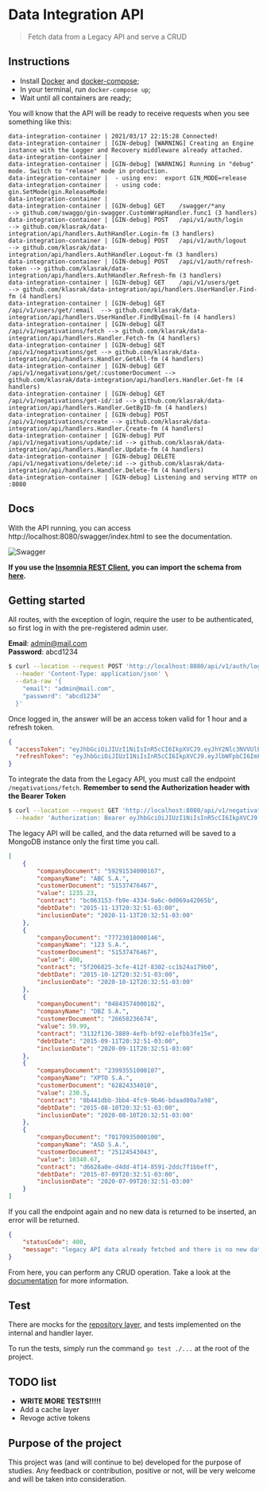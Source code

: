# Data Integration API
> Fetch data from a Legacy API and serve a CRUD



## Instructions
- Install [Docker](https://docs.docker.com/engine/install/) and [docker-compose](https://docs.docker.com/compose/install/);
- In your terminal, run ```docker-compose up```;
- Wait until all containers are ready;

You will know that the API will be ready to receive requests when you see something like this:

```
data-integration-container | 2021/03/17 22:15:28 Connected!
data-integration-container | [GIN-debug] [WARNING] Creating an Engine instance with the Logger and Recovery middleware already attached.
data-integration-container | 
data-integration-container | [GIN-debug] [WARNING] Running in "debug" mode. Switch to "release" mode in production.
data-integration-container |  - using env:	export GIN_MODE=release
data-integration-container |  - using code:	gin.SetMode(gin.ReleaseMode)
data-integration-container | 
data-integration-container | [GIN-debug] GET    /swagger/*any             --> github.com/swaggo/gin-swagger.CustomWrapHandler.func1 (3 handlers)
data-integration-container | [GIN-debug] POST   /api/v1/auth/login        --> github.com/klasrak/data-integration/api/handlers.AuthHandler.Login-fm (3 handlers)
data-integration-container | [GIN-debug] POST   /api/v1/auth/logout       --> github.com/klasrak/data-integration/api/handlers.AuthHandler.Logout-fm (3 handlers)
data-integration-container | [GIN-debug] POST   /api/v1/auth/refresh-token --> github.com/klasrak/data-integration/api/handlers.AuthHandler.Refresh-fm (3 handlers)
data-integration-container | [GIN-debug] GET    /api/v1/users/get         --> github.com/klasrak/data-integration/api/handlers.UserHandler.Find-fm (4 handlers)
data-integration-container | [GIN-debug] GET    /api/v1/users/get/:email  --> github.com/klasrak/data-integration/api/handlers.UserHandler.FindByEmail-fm (4 handlers)
data-integration-container | [GIN-debug] GET    /api/v1/negativations/fetch --> github.com/klasrak/data-integration/api/handlers.Handler.Fetch-fm (4 handlers)
data-integration-container | [GIN-debug] GET    /api/v1/negativations/get --> github.com/klasrak/data-integration/api/handlers.Handler.GetAll-fm (4 handlers)
data-integration-container | [GIN-debug] GET    /api/v1/negativations/get/:customerDocument --> github.com/klasrak/data-integration/api/handlers.Handler.Get-fm (4 handlers)
data-integration-container | [GIN-debug] GET    /api/v1/negativations/get-id/:id --> github.com/klasrak/data-integration/api/handlers.Handler.GetByID-fm (4 handlers)
data-integration-container | [GIN-debug] POST   /api/v1/negativations/create --> github.com/klasrak/data-integration/api/handlers.Handler.Create-fm (4 handlers)
data-integration-container | [GIN-debug] PUT    /api/v1/negativations/update/:id --> github.com/klasrak/data-integration/api/handlers.Handler.Update-fm (4 handlers)
data-integration-container | [GIN-debug] DELETE /api/v1/negativations/delete/:id --> github.com/klasrak/data-integration/api/handlers.Handler.Delete-fm (4 handlers)
data-integration-container | [GIN-debug] Listening and serving HTTP on :8080
```

## Docs
With the API running, you can access http://localhost:8080/swagger/index.html to see the documentation.

![Swagger](https://i.ibb.co/1Z2xgxm/swagger.png)

**If you use the [Insomnia REST Client](https://insomnia.rest/download), you can import the schema from [here](https://github.com/klasrak/data-integration/blob/master/config/Insomnia_2021-03-17).** 


## Getting started
All routes, with the exception of login, require the user to be authenticated, so first log in with the pre-registered admin user.

**Email**: admin@mail.com <br/>
**Password**: abcd1234

```sh
$ curl --location --request POST 'http://localhost:8080/api/v1/auth/login' \
  --header 'Content-Type: application/json' \
  --data-raw '{
    "email": "admin@mail.com",
    "password": "abcd1234"
  }'
```

Once logged in, the answer will be an access token valid for 1 hour and a refresh token.

```json
{
  "accessToken": "eyJhbGciOiJIUzI1NiIsInR5cCI6IkpXVCJ9.eyJhY2Nlc3NVVUlEIjoiNjdjYjU3MjEtYTE5MC00NzVkLWEwNjgtMDEyMzhkMWE4OWI2IiwiZW1haWwiOiJhZG1pbkBtYWlsLmNvbSIsImV4cCI6MTYxNjAyNDM3OSwidXNlcklEIjoiNjA1MjZiOWMwZTEzNzIzMjEyMzEwYjlkIn0.8cL6Lk20l8Iw8CNsIHNirKleO8jUMr4JAHx7O9pa90s",
  "refreshToken": "eyJhbGciOiJIUzI1NiIsInR5cCI6IkpXVCJ9.eyJlbWFpbCI6ImFkbWluQG1haWwuY29tIiwiZXhwIjoxNjE2NjI1NTc5LCJyZWZyZXNoVVVJRCI6IjY3Y2I1NzIxLWExOTAtNDc1ZC1hMDY4LTAxMjM4ZDFhODliNisrNjA1MjZiOWMwZTEzNzIzMjEyMzEwYjlkIiwidXNlcklEIjoiNjA1MjZiOWMwZTEzNzIzMjEyMzEwYjlkIn0.esm9rdSdQ1Q-b50VCmSekLdeGPHmEMggaVKsHp4EyPM"
}
```

To integrate the data from the Legacy API, you must call the endpoint `/negativations/fetch`. **Remember to send the Authorization header with the Bearer Token**

```sh
$ curl --location --request GET 'http://localhost:8080/api/v1/negativations/fetch' \
  --header 'Authorization: Bearer eyJhbGciOiJIUzI1NiIsInR5cCI6IkpXVCJ9.eyJhY2Nlc3NVVUlEIjoiMGNjOTc3NGUtNGYwZi00ODFmLThlZGItYTgzM2E0MWVlOWI3IiwiZW1haWwiOiJhZG1pbkBtYWlsLmNvbSIsImV4cCI6MTYxNjAyNjEzOCwidXNlcklEIjoiNjA1MjZiOWMwZTEzNzIzMjEyMzEwYjlkIn0.plv7yZSNgmt5ofvnAyuBo3j8BMgjlABWAYc6AwxmxcY'
```

The legacy API will be called, and the data returned will be saved to a MongoDB instance only the first time you call. 

```json
[
    {
        "companyDocument": "59291534000167",
        "companyName": "ABC S.A.",
        "customerDocument": "51537476467",
        "value": 1235.23,
        "contract": "bc063153-fb9e-4334-9a6c-0d069a42065b",
        "debtDate": "2015-11-13T20:32:51-03:00",
        "inclusionDate": "2020-11-13T20:32:51-03:00"
    },
    {
        "companyDocument": "77723018000146",
        "companyName": "123 S.A.",
        "customerDocument": "51537476467",
        "value": 400,
        "contract": "5f206825-3cfe-412f-8302-cc1b24a179b0",
        "debtDate": "2015-10-12T20:32:51-03:00",
        "inclusionDate": "2020-10-12T20:32:51-03:00"
    },
    {
        "companyDocument": "04843574000182",
        "companyName": "DBZ S.A.",
        "customerDocument": "26658236674",
        "value": 59.99,
        "contract": "3132f136-3889-4efb-bf92-e1efbb3fe15e",
        "debtDate": "2015-09-11T20:32:51-03:00",
        "inclusionDate": "2020-09-11T20:32:51-03:00"
    },
    {
        "companyDocument": "23993551000107",
        "companyName": "XPTO S.A.",
        "customerDocument": "62824334010",
        "value": 230.5,
        "contract": "8b441dbb-3bb4-4fc9-9b46-bdaad00a7a98",
        "debtDate": "2015-08-10T20:32:51-03:00",
        "inclusionDate": "2020-08-10T20:32:51-03:00"
    },
    {
        "companyDocument": "70170935000100",
        "companyName": "ASD S.A.",
        "customerDocument": "25124543043",
        "value": 10340.67,
        "contract": "d6628a0e-d4dd-4f14-8591-2ddc7f1bbeff",
        "debtDate": "2015-07-09T20:32:51-03:00",
        "inclusionDate": "2020-07-09T20:32:51-03:00"
    }
]
```

If you call the endpoint again and no new data is returned to be inserted, an error will be returned.

```json
{
    "statusCode": 400,
    "message": "legacy API data already fetched and there is no new data to save"
}
```

From here, you can perform any CRUD operation. Take a look at the [documentation](http://localhost:8080/swagger/index.html) for more information.

## Test

There are mocks for the [repository layer](https://github.com/klasrak/data-integration/tree/master/mocks), and tests implemented on the internal and handler layer.

To run the tests, simply run the command `go test ./...` at the root of the project.

## TODO list
- **WRITE MORE TESTS!!!!!**
- Add a cache layer
- Revoge active tokens

## Purpose of the project

This project was (and will continue to be) developed for the purpose of studies. Any feedback or contribution, positive or not, will be very welcome and will be taken into consideration.
